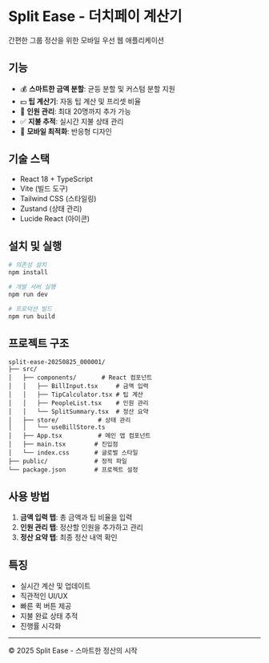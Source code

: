 # Split Ease - 더치페이 계산기

간편한 그룹 정산을 위한 모바일 우선 웹 애플리케이션

## 기능

- 💰 **스마트한 금액 분할**: 균등 분할 및 커스텀 분할 지원
- 💵 **팁 계산기**: 자동 팁 계산 및 프리셋 비율
- 👥 **인원 관리**: 최대 20명까지 추가 가능
- ✅ **지불 추적**: 실시간 지불 상태 관리
- 📱 **모바일 최적화**: 반응형 디자인

## 기술 스택

- React 18 + TypeScript
- Vite (빌드 도구)
- Tailwind CSS (스타일링)
- Zustand (상태 관리)
- Lucide React (아이콘)

## 설치 및 실행

```bash
# 의존성 설치
npm install

# 개발 서버 실행
npm run dev

# 프로덕션 빌드
npm run build
```

## 프로젝트 구조

```
split-ease-20250825_000001/
├── src/
│   ├── components/       # React 컴포넌트
│   │   ├── BillInput.tsx     # 금액 입력
│   │   ├── TipCalculator.tsx # 팁 계산
│   │   ├── PeopleList.tsx    # 인원 관리
│   │   └── SplitSummary.tsx  # 정산 요약
│   ├── store/           # 상태 관리
│   │   └── useBillStore.ts
│   ├── App.tsx          # 메인 앱 컴포넌트
│   ├── main.tsx        # 진입점
│   └── index.css       # 글로벌 스타일
├── public/             # 정적 파일
└── package.json        # 프로젝트 설정
```

## 사용 방법

1. **금액 입력 탭**: 총 금액과 팁 비율을 입력
2. **인원 관리 탭**: 정산할 인원을 추가하고 관리
3. **정산 요약 탭**: 최종 정산 내역 확인

## 특징

- 실시간 계산 및 업데이트
- 직관적인 UI/UX
- 빠른 퀵 버튼 제공
- 지불 완료 상태 추적
- 진행률 시각화

---

© 2025 Split Ease - 스마트한 정산의 시작